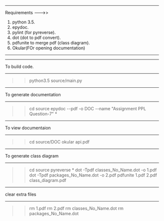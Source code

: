 ***********************************************************
Requirements --->>
1. python 3.5.
2. epydoc.
3. pylint (for pyreverse).
4. dot (dot to pdf convert).
5. pdfunite to merge pdf (class diagram).
6. Okular(FOr opening documentation)
***********************************************************

************************************************************
To build code.
************************************************************
>> python3.5 source/main.py

************************************************************
To generate documentation
************************************************************
>> cd source
>> epydoc --pdf -o DOC --name "Assignment PPL Question-7" *


************************************************************
To view documentaion
************************************************************
>> cd source/DOC
>> okular api.pdf

************************************************************
To generate class diagram
************************************************************
>> cd source
>> pyreverse *
>> dot -Tpdf classes_No_Name.dot -o 1.pdf
>> dot -Tpdf packages_No_Name.dot -o 2.pdf
>> pdfunite 1.pdf 2.pdf class_diagram.pdf

************************************************************
clear extra files
************************************************************
>> rm 1.pdf
>> rm 2.pdf
>> rm classes_No_Name.dot
>> rm packages_No_Name.dot
